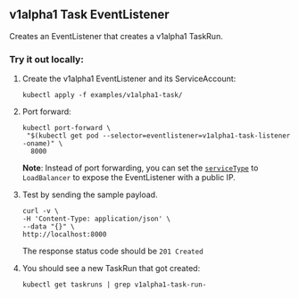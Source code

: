 ## v1alpha1 Task EventListener

Creates an EventListener that creates a v1alpha1 TaskRun.

### Try it out locally:

1. Create the v1alpha1 EventListener and its ServiceAccount:

   ```shell script
   kubectl apply -f examples/v1alpha1-task/
   ```

1. Port forward:

   ```shell script
   kubectl port-forward \
    "$(kubectl get pod --selector=eventlistener=v1alpha1-task-listener -oname)" \
     8000
   ```

   **Note**: Instead of port forwarding, you can set the
   [`serviceType`](https://github.com/tektoncd/triggers/blob/master/docs/eventlisteners.md#serviceType)
   to `LoadBalancer` to expose the EventListener with a public IP.

1. Test by sending the sample payload.

   ```shell script
   curl -v \
   -H 'Content-Type: application/json' \
   --data "{}" \
   http://localhost:8000
   ```

   The response status code should be `201 Created`

1. You should see a new TaskRun that got created:

   ```shell script
   kubectl get taskruns | grep v1alpha1-task-run-
   ```
